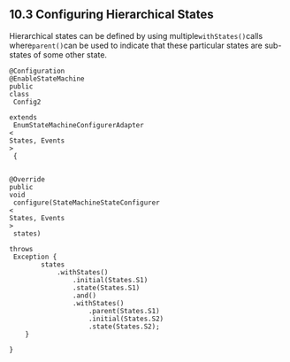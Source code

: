 ## 10.3 Configuring Hierarchical States

Hierarchical states can be defined by using multiple`withStates()`calls where`parent()`can be used to indicate that these particular states are sub-states of some other state.

```
@Configuration
@EnableStateMachine
public
class
 Config2
        
extends
 EnumStateMachineConfigurerAdapter
<
States, Events
>
 {

    
@Override
public
void
 configure(StateMachineStateConfigurer
<
States, Events
>
 states)
            
throws
 Exception {
        states
            .withStates()
                .initial(States.S1)
                .state(States.S1)
                .and()
                .withStates()
                    .parent(States.S1)
                    .initial(States.S2)
                    .state(States.S2);
    }

}
```



